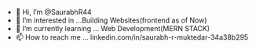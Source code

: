 - 👋 Hi, I’m @SaurabhR44
- 👀 I’m interested in ...Building Websites(frontend as of Now)
- 🌱 I’m currently learning ... Web Development(MERN STACK)
- 📫 How to reach me ... linkedin.com/in/saurabh-r-muktedar-34a38b295

<!---
SaurabhR44/SaurabhR44 is a ✨ special ✨ repository because its `README.md` (this file) appears on your GitHub profile.
You can click the Preview link to take a look at your changes.
--->
